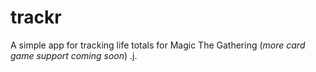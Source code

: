 # trackr
A simple app for tracking life totals for Magic The Gathering (*more card game support coming soon*) .j.
